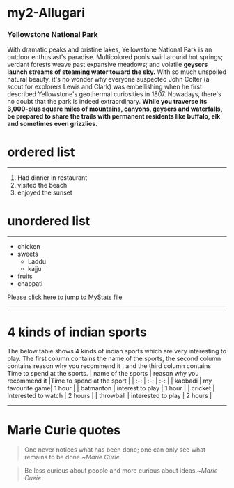 # my2-Allugari
### Yellowstone National Park
With dramatic peaks and pristine lakes, Yellowstone National Park is an outdoor enthusiast's paradise. Multicolored pools swirl around hot springs; verdant forests weave past expansive meadows; and volatile **geysers launch streams of steaming water toward the sky.** With so much unspoiled natural beauty, it's no wonder why everyone suspected John Colter (a scout for explorers Lewis and Clark) was embellishing when he first described Yellowstone's geothermal curiosities in 1807. Nowadays, there's no doubt that the park is indeed extraordinary. **While you traverse its 3,000-plus square miles of mountains, canyons, geysers and waterfalls, be prepared to share the trails with permanent residents like buffalo, elk and sometimes even grizzlies.**
# ordered list

***

1. Had dinner in restaurant
2. visited the beach
3. enjoyed the sunset
# unordered list

***

* chicken
* sweets
    * Laddu
    * kajju
* fruits
* chappati

[Please click here to jump to MyStats file](MyStats.md)

***

 # 4 kinds of indian sports
 The below table shows 4 kinds of indian sports which are very interesting to play. The first column contains the name of the sports, the second column contains reason why you recommend it , and the third column contains Time to spend at the sports.
 | name of the sports | reason why you recommend it |Time to spend at the sport |
| :-: | :-: | :-: |
| kabbadi | my favourite game| 1 hour |
| batmanton | interest to play | 1 hour |
| cricket | Interested to watch | 2 hours |
| throwball | interested to play | 2 hours |

***

# Marie Curie quotes
> One never notices what has been done; one can only see what remains to be done.~*Marie Curie*

> Be less curious about people and more curious about ideas.~*Marie Cueie*

